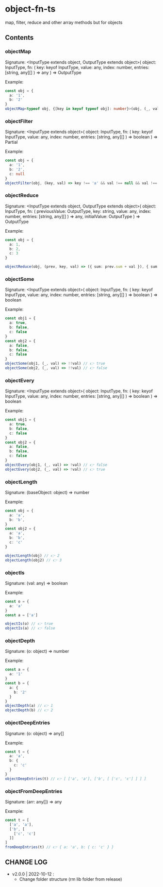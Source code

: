 # object-fn-ts
map, filter, reduce and other array methods but for objects

## Contents

### objectMap
Signature: \<InputType extends object, OutputType extends object\>(
  object: InputType, 
  fn: (
    key: keyof InputType, 
    value: any,
    index: number,
    entries: [string, any][]
  ) => any
) => OutputType


Example:
```typescript
const obj = {
  a: '1',
  b: '2'
}
objectMap<typeof obj, {[key in keyof typeof obj]: number}>(obj, (_, val) => parseInt(val)) // 👉 { a: 1, b: 2 }
```

### objectFilter
Signature: \<InputType extends object\>(
  object: InputType,
  fn: (
    key: keyof InputType,
    value: any,
    index: number,
    entries: [string, any][]
  ) => boolean
) => Partial<InputType>


Example:
```typescript
const obj = {
  a: '1',
  b: '2',
  c: null
}
objectFilter(obj, (key, val) => key !== 'a' && val !== null && val !== undefined) // 👉 { b: '2 }
```

### objectReduce
Signature: \<InputType extends object, OutputType extends object\>(
  object: InputType, 
  fn: (
    previousValue: OutputType, 
    key: string, 
    value: any,
    index: number,
    entries: [string, any][]
  ) => any,
  initialValue: OutputType
) => OutputType


Example:
```typescript
const obj = {
  a: 1,
  b: 2,
  c: 3
}

objectReduce(obj, (prev, key, val) => ({ sum: prev.sum + val }), { sum: 0 }) // 👉 { sum: 6 }
```


### objectSome
Signature: \<InputType extends object\>(
  object: InputType,
  fn: (
    key: keyof InputType,
    value: any,
    index: number,
    entries: [string, any][]
  ) => boolean
) => boolean

Example:
```typescript
const obj1 = {
  a: true,
  b: false,
  c: false
}
const obj2 = {
  a: false,
  b: false,
  c: false
}
objectSome(obj1, (_, val) => !!val) // 👉 true
objectSome(obj2, (_, val) => !!val) // 👉 false
```


### objectEvery
Signature: \<InputType extends object\>(
  object: InputType,
  fn: (
    key: keyof InputType,
    value: any,
    index: number,
    entries: [string, any][]
  ) => boolean
) => boolean

Example:
```typescript
const obj1 = {
  a: true,
  b: false,
  c: false
}
const obj2 = {
  a: false,
  b: false,
  c: false
}
objectEvery(obj1, (_, val) => !val) // 👉 false
objectEvery(obj2, (_, val) => !val) // 👉 true
```


### objectLength
Signature: (baseObject: object) => number


Example:
```typescript
const obj = {
  a: 'a',
  b: 'b',
}
const obj2 = {
  a: 'a',
  b: 'b',
  c: 'c'
}

objectLength(obj) // 👉 2
objectLength(obj2) // 👉 3
```

### objectIs
Signature: (val: any) => boolean


Example:
```typescript
const o = {
  a: 'a'
}
const a = ['a']

objectIs(o) // 👉 true
objectIs(a) // 👉 false
```

### objectDepth
Signature:  (o: object) => number


Example: 
```typescript
const a = {
  a: '1'
}
const b = {
  a: {
    b: '2'
  }
}
objectDepth(a) // 👉 1
objectDepth(b) // 👉 2
```


### objectDeepEntries
Signature: (o: object) => any[]

Example:
```typescript
const t = {
  a: 'a',
  b: {
    c: 'c'
  }
}
objectDeepEntries(t) // 👉 [ ['a', 'a'], ['b', [ ['c', 'c'] ] ] ]
```


### objectFromDeepEntries
Signature: (arr: any[]) => any

Example:
```typescript
const t = [
  ['a', 'a'],
  ['b', [
    ['c', 'c']
  ]]
]
fromDeepEntries(t) // 👉 { a: 'a', b: { c: 'c' } }
```

## CHANGE LOG
- v2.0.0 | 2022-10-12 :
  - Change folder structure (rm lib folder from release)